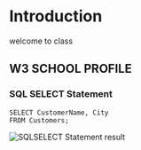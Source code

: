 # Introduction
 welcome to class
 
## W3 SCHOOL PROFILE

### SQL SELECT Statement 
```
SELECT CustomerName, City
FROM Customers;
```
![SQLSELECT Statement result](./SQL_Chart.jpeg)
